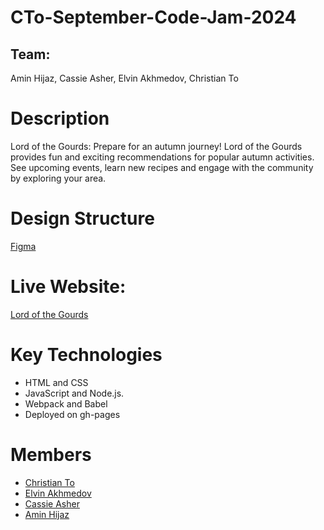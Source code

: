# CTo-September-Code-Jam-2024

## Team:
Amin Hijaz, Cassie Asher, Elvin Akhmedov, Christian To

# Description
Lord of the Gourds: Prepare for an autumn journey! Lord of the Gourds provides fun and exciting recommendations for popular autumn activities. See upcoming events, learn new recipes and engage with the community by exploring your area.

# Design Structure
[Figma](https://www.figma.com/design/EKtADmcqQ5oBP9f9lgOwDs/SeptemberCodeJam2024?node-id=0-1&node-type=canvas&t=df0nDbtSYhBFV00C-0)

# Live Website: 
[Lord of the Gourds](https://christiansto.github.io/CTo-September-Code-Jam-2024)

# Key Technologies
+ HTML and CSS
+ JavaScript and Node.js.
+ Webpack and Babel
+ Deployed on gh-pages

# Members
+ [Christian To](https://github.com/ChristianSTo)
+ [Elvin Akhmedov](https://github.com/Elvinish)
+ [Cassie Asher](https://github.com/cassasher)
+ [Amin Hijaz](https://github.com/Ahijaz1)
